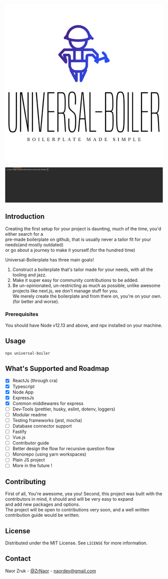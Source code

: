 ![Logo](assets/default.svg)

![Logo](assets/sample.gif)

<!-- Introduction -->

## Introduction

Creating the first setup for your project is daunting, much of the time, you'd either search for a  
pre-made boilerplate on github, that is usually never a tailor fit for your needs(and mostly outdated)  
or go about a journey to make it yourself.(for the hundred time)

Universal-Boilerplate has three main goals!

1. Construct a boilerplate that's tailor made for your needs, with all the tooling and jazz.
2. Make it super easy for community contributions to be added.
3. Be un-opinionated, un-restricting as much as possible, unlike awesome projects like next.js, we don't manage stuff for you.  
   We merely create the boilerplate and from there on, you're on your own. (for better and worse).

### Prerequisites

You should have Node v12.13 and above, and npx installed on your machine.

## Usage

```
npx universal-boiler
```

<!-- ROADMAP -->

## What's Supported and Roadmap

- [x] ReactJs (through cra)
- [x] Typescript
- [x] Node App
- [x] ExpressJs
- [x] Common middlewares for express
- [ ] Dev-Tools (prettier, husky, eslint, dotenv, loggers)
- [ ] Modular readme
- [ ] Testing frameworks (jest, mocha)
- [ ] Database connector support
- [ ] Fastify
- [ ] Vue.js
- [ ] Contributor guide
- [ ] Better design the flow for recursive question flow
- [ ] Monorepo (using yarn workspaces)
- [ ] Plain JS project
- [ ] More in the future !

<!-- CONTRIBUTING -->

## Contributing

First of all, You're awesome, yea you!
Second, this project was built with the contributors in mind, it should and will be very easy to expand  
and add new packages and options.  
The project will be open to contributions very soon, and a well written contribution guide would be written.

<!-- LICENSE -->

## License

Distributed under the MIT License. See `LICENSE` for more information.

<!-- CONTACT -->

## Contact

Naor Zruk - [@ZrNaor](https://twitter.com/ZrNaor) - naordev@gmail.com
